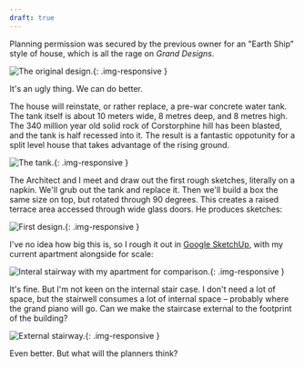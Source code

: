 ```yaml
---
draft: true
---
```


Planning permission was secured by the previous owner for an "Earth Ship" style of house, which is all the rage on _Grand Designs_.

![The original design.](/assets/earthship.png){: .img-responsive }

It's an ugly thing. We can do better.

The house will reinstate, or rather replace, a pre-war concrete water tank. The tank itself is about 10 meters wide, 8 metres deep, and 8 metres high. The 340 million year old solid rock of Corstorphine hill has been blasted, and the tank is half recessed into it. The result is a fantastic oppotunity for a split level house that takes advantage of the rising ground.

![The tank.](/assets/tank.jpg){: .img-responsive }

The Architect and I meet and draw out the first rough sketches, literally on a napkin. We'll grub out the tank and replace it. Then we'll build a box the same size on top, but rotated through 90 degrees. This creates a raised terrace area accessed through wide glass doors. He produces sketches:

![First design.](/assets/first-sketch.png){: .img-responsive }

I've no idea how big this is, so I rough it out in [Google SketchUp](http://www.sketchup.com), with my current apartment alongside for scale:

![Interal stairway with my apartment for comparison.](/assets/render-with-apartment.png){: .img-responsive }

It's fine. But I'm not keen on the internal stair case. I don't need a lot of space, but the stairwell consumes a lot of internal space – probably where the grand piano will go. Can we make the staircase external to the footprint of the building?

![External stairway.](/assets/render-external-stair.png){: .img-responsive }

Even better. But what will the planners think?

